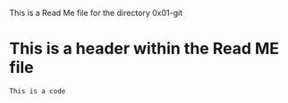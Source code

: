 This is a Read Me file for the directory 0x01-git
# This is a header within the Read ME file
```This is a code```